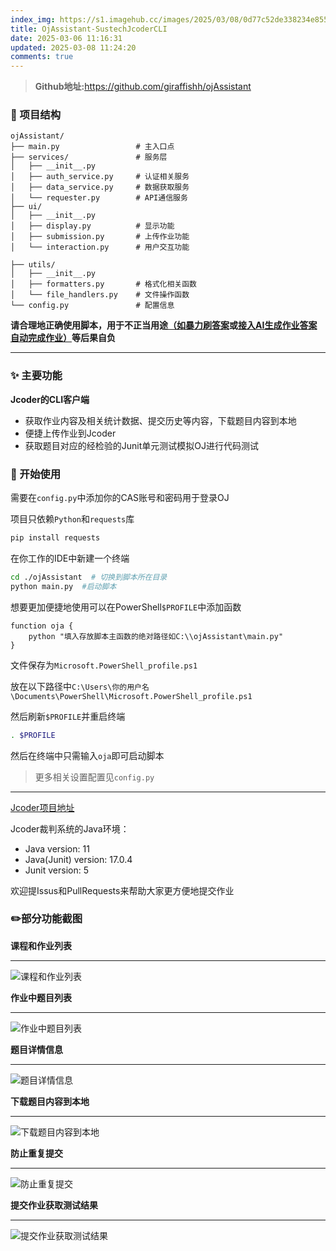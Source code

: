 ```yaml
---
index_img: https://s1.imagehub.cc/images/2025/03/08/0d77c52de338234e8558780fdb7893eb.jpg
title: OjAssistant-SustechJcoderCLI
date: 2025-03-06 11:16:31
updated: 2025-03-08 11:24:20
comments: true
---
```

> **Github地址:**<https://github.com/giraffishh/ojAssistant>

### 📌 项目结构

```
ojAssistant/
├── main.py                 # 主入口点
├── services/               # 服务层
│   ├── __init__.py
│   ├── auth_service.py     # 认证相关服务
│   ├── data_service.py     # 数据获取服务
│   └── requester.py        # API通信服务
├── ui/
│   ├── __init__.py
│   ├── display.py          # 显示功能
│   ├── submission.py       # 上传作业功能
│   └── interaction.py      # 用户交互功能

├── utils/
│   ├── __init__.py
│   ├── formatters.py       # 格式化相关函数
│   └── file_handlers.py    # 文件操作函数
└── config.py               # 配置信息
```

**请合理地正确使用脚本，用于不正当用途[（如暴力刷答案](https://github.com/JCoder-Pro/FeedBack/issues/6)或[接入AI生成作业答案自动完成作业）](https://api-docs.deepseek.com/zh-cn/)等后果自负**

- - -

### ✨ 主要功能

**Jcoder的CLI客户端**

* 获取作业内容及相关统计数据、提交历史等内容，下载题目内容到本地
* 便捷上传作业到Jcoder
* 获取题目对应的经检验的Junit单元测试模拟OJ进行代码测试

### 🎨 开始使用

需要在`config.py`中添加你的CAS账号和密码用于登录OJ

项目只依赖`Python`和`requests`库

```bash
pip install requests
```

在你工作的IDE中新建一个终端

```bash
cd ./ojAssistant  # 切换到脚本所在目录
python main.py  #启动脚本
```

想要更加便捷地使用可以在PowerShell`$PROFILE`中添加函数

```
function oja {
	python "填入存放脚本主函数的绝对路径如C:\\ojAssistant\main.py"
}
```

文件保存为`Microsoft.PowerShell_profile.ps1`

放在以下路径中`C:\Users\你的用户名\Documents\PowerShell\Microsoft.PowerShell_profile.ps1`

然后刷新`$PROFILE`并重启终端

```bash
. $PROFILE
```

然后在终端中只需输入`oja`即可启动脚本

> 更多相关设置配置见`config.py`

- - -

[Jcoder项目地址](https://github.com/liuxukun2000/JCoder)

Jcoder裁判系统的Java环境：

* Java version: 11
* Java(Junit) version: 17.0.4
* Junit version: 5

欢迎提Issus和PullRequests来帮助大家更方便地提交作业

### ✏️部分功能截图

**课程和作业列表**

- - -

![课程和作业列表](https://s1.imagehub.cc/images/2025/03/04/ca392616ad66b78bb92fed34fbf1cc2f.png)

**作业中题目列表**

- - -

![作业中题目列表](https://s1.imagehub.cc/images/2025/03/04/cd8879c71c09ce9711243581f18fb3b5.png)

**题目详情信息**

- - -

![题目详情信息](https://s1.imagehub.cc/images/2025/03/04/09ace8fea5e148a104719aaa7c22c7d5.png)

**下载题目内容到本地**

- - -

![下载题目内容到本地](https://s1.imagehub.cc/images/2025/03/04/55afbf82feae457d2bee1bb0ff205d2d.png)

**防止重复提交**

- - -

![防止重复提交](https://s1.imagehub.cc/images/2025/03/04/a8c3ef9599adc2d04a8d5aafa89c4ddc.png)

**提交作业获取测试结果**

- - -

![提交作业获取测试结果](https://s1.imagehub.cc/images/2025/03/04/917244e8b7a7966e0843cc168e4a0074.png)